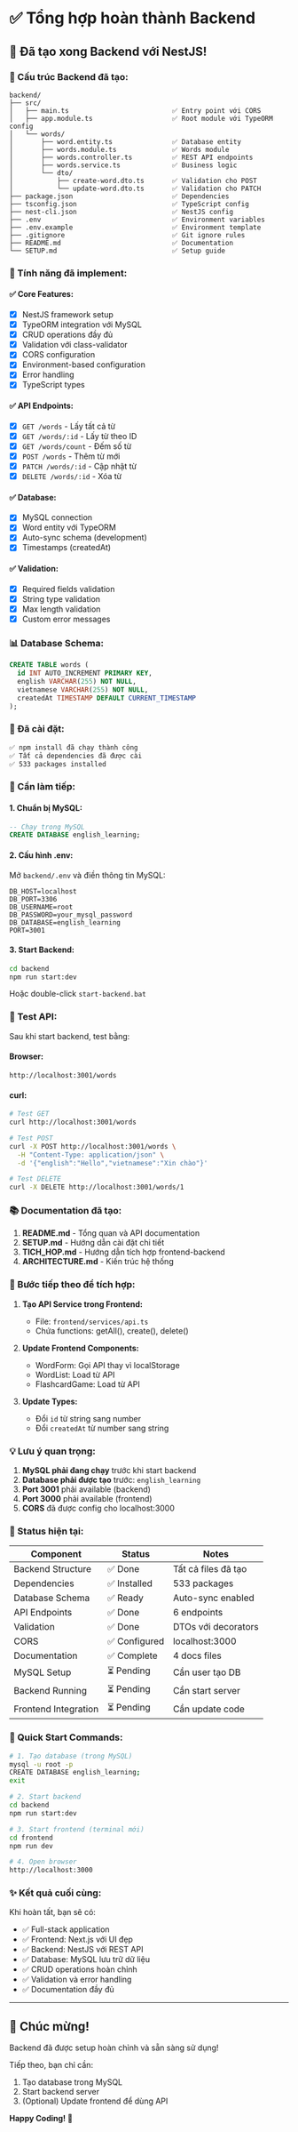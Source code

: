 # ✅ Tổng hợp hoàn thành Backend

## 🎉 Đã tạo xong Backend với NestJS!

### 📁 Cấu trúc Backend đã tạo:

```
backend/
├── src/
│   ├── main.ts                          ✅ Entry point với CORS
│   ├── app.module.ts                    ✅ Root module với TypeORM config
│   └── words/
│       ├── word.entity.ts               ✅ Database entity
│       ├── words.module.ts              ✅ Words module
│       ├── words.controller.ts          ✅ REST API endpoints
│       ├── words.service.ts             ✅ Business logic
│       └── dto/
│           ├── create-word.dto.ts       ✅ Validation cho POST
│           └── update-word.dto.ts       ✅ Validation cho PATCH
├── package.json                         ✅ Dependencies
├── tsconfig.json                        ✅ TypeScript config
├── nest-cli.json                        ✅ NestJS config
├── .env                                 ✅ Environment variables
├── .env.example                         ✅ Environment template
├── .gitignore                           ✅ Git ignore rules
├── README.md                            ✅ Documentation
└── SETUP.md                             ✅ Setup guide
```

### 🔧 Tính năng đã implement:

#### ✅ Core Features:

- [x] NestJS framework setup
- [x] TypeORM integration với MySQL
- [x] CRUD operations đầy đủ
- [x] Validation với class-validator
- [x] CORS configuration
- [x] Environment-based configuration
- [x] Error handling
- [x] TypeScript types

#### ✅ API Endpoints:

- [x] `GET /words` - Lấy tất cả từ
- [x] `GET /words/:id` - Lấy từ theo ID
- [x] `GET /words/count` - Đếm số từ
- [x] `POST /words` - Thêm từ mới
- [x] `PATCH /words/:id` - Cập nhật từ
- [x] `DELETE /words/:id` - Xóa từ

#### ✅ Database:

- [x] MySQL connection
- [x] Word entity với TypeORM
- [x] Auto-sync schema (development)
- [x] Timestamps (createdAt)

#### ✅ Validation:

- [x] Required fields validation
- [x] String type validation
- [x] Max length validation
- [x] Custom error messages

### 📊 Database Schema:

```sql
CREATE TABLE words (
  id INT AUTO_INCREMENT PRIMARY KEY,
  english VARCHAR(255) NOT NULL,
  vietnamese VARCHAR(255) NOT NULL,
  createdAt TIMESTAMP DEFAULT CURRENT_TIMESTAMP
);
```

### 🚀 Đã cài đặt:

```bash
✅ npm install đã chạy thành công
✅ Tất cả dependencies đã được cài
✅ 533 packages installed
```

### 📝 Cần làm tiếp:

#### 1. Chuẩn bị MySQL:

```sql
-- Chạy trong MySQL
CREATE DATABASE english_learning;
```

#### 2. Cấu hình .env:

Mở `backend/.env` và điền thông tin MySQL:

```env
DB_HOST=localhost
DB_PORT=3306
DB_USERNAME=root
DB_PASSWORD=your_mysql_password
DB_DATABASE=english_learning
PORT=3001
```

#### 3. Start Backend:

```bash
cd backend
npm run start:dev
```

Hoặc double-click `start-backend.bat`

### 🧪 Test API:

Sau khi start backend, test bằng:

#### Browser:

```
http://localhost:3001/words
```

#### curl:

```bash
# Test GET
curl http://localhost:3001/words

# Test POST
curl -X POST http://localhost:3001/words \
  -H "Content-Type: application/json" \
  -d '{"english":"Hello","vietnamese":"Xin chào"}'

# Test DELETE
curl -X DELETE http://localhost:3001/words/1
```

### 📚 Documentation đã tạo:

1. **README.md** - Tổng quan và API documentation
2. **SETUP.md** - Hướng dẫn cài đặt chi tiết
3. **TICH_HOP.md** - Hướng dẫn tích hợp frontend-backend
4. **ARCHITECTURE.md** - Kiến trúc hệ thống

### 🔄 Bước tiếp theo để tích hợp:

1. **Tạo API Service trong Frontend:**
   - File: `frontend/services/api.ts`
   - Chứa functions: getAll(), create(), delete()

2. **Update Frontend Components:**
   - WordForm: Gọi API thay vì localStorage
   - WordList: Load từ API
   - FlashcardGame: Load từ API

3. **Update Types:**
   - Đổi `id` từ string sang number
   - Đổi `createdAt` từ number sang string

### 💡 Lưu ý quan trọng:

1. **MySQL phải đang chạy** trước khi start backend
2. **Database phải được tạo** trước: `english_learning`
3. **Port 3001** phải available (backend)
4. **Port 3000** phải available (frontend)
5. **CORS** đã được config cho localhost:3000

### 🎯 Status hiện tại:

| Component            | Status        | Notes               |
| -------------------- | ------------- | ------------------- |
| Backend Structure    | ✅ Done       | Tất cả files đã tạo |
| Dependencies         | ✅ Installed  | 533 packages        |
| Database Schema      | ✅ Ready      | Auto-sync enabled   |
| API Endpoints        | ✅ Done       | 6 endpoints         |
| Validation           | ✅ Done       | DTOs với decorators |
| CORS                 | ✅ Configured | localhost:3000      |
| Documentation        | ✅ Complete   | 4 docs files        |
| MySQL Setup          | ⏳ Pending    | Cần user tạo DB     |
| Backend Running      | ⏳ Pending    | Cần start server    |
| Frontend Integration | ⏳ Pending    | Cần update code     |

### 🚀 Quick Start Commands:

```bash
# 1. Tạo database (trong MySQL)
mysql -u root -p
CREATE DATABASE english_learning;
exit

# 2. Start backend
cd backend
npm run start:dev

# 3. Start frontend (terminal mới)
cd frontend
npm run dev

# 4. Open browser
http://localhost:3000
```

### ✨ Kết quả cuối cùng:

Khi hoàn tất, bạn sẽ có:

- ✅ Full-stack application
- ✅ Frontend: Next.js với UI đẹp
- ✅ Backend: NestJS với REST API
- ✅ Database: MySQL lưu trữ dữ liệu
- ✅ CRUD operations hoàn chỉnh
- ✅ Validation và error handling
- ✅ Documentation đầy đủ

---

## 🎊 Chúc mừng!

Backend đã được setup hoàn chỉnh và sẵn sàng sử dụng!

Tiếp theo, bạn chỉ cần:

1. Tạo database trong MySQL
2. Start backend server
3. (Optional) Update frontend để dùng API

**Happy Coding! 🚀**
